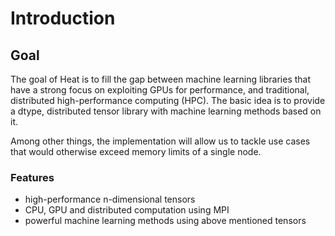 # Introduction

## Goal

The goal of Heat is to fill the gap between machine learning libraries that have
a strong focus on exploiting GPUs for performance, and traditional, distributed
high-performance computing (HPC). The basic idea is to provide a dtype,
distributed tensor library with machine learning methods based on it.

Among other things, the implementation will allow us to tackle use cases that
would otherwise exceed memory limits of a single node.

### Features

  * high-performance n-dimensional tensors
  * CPU, GPU and distributed computation using MPI
  * powerful machine learning methods using above mentioned tensors
